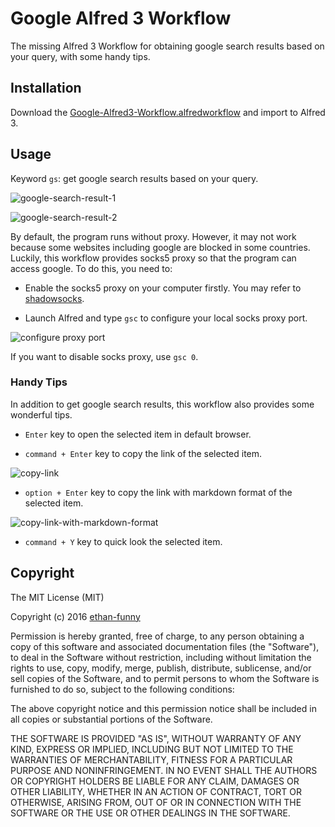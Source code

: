 # Google Alfred 3 Workflow

The missing Alfred 3 Workflow for obtaining google search results based on your query, with some handy tips.

## Installation

Download the [Google-Alfred3-Workflow.alfredworkflow](https://github.com/ethan-funny/Google-Alfred3-Workflow/raw/master/Google-Alfred3-Workflow.alfredworkflow) and import to Alfred 3.

## Usage

Keyword `gs`: get google search results based on your query.

![google-search-result-1](http://7xiht5.com1.z0.glb.clouddn.com/google-search-1.png)

![google-search-result-2](http://7xiht5.com1.z0.glb.clouddn.com/google-search-2.png)

By default, the program runs without proxy. However, it may not work because some websites including google are blocked in some countries. Luckily, this workflow provides socks5 proxy so that the program can access google. To do this, you need to:

- Enable the socks5 proxy on your computer firstly. You may refer to [shadowsocks](https://shadowsocks.org/en/index.html).

- Launch Alfred and type `gsc` to configure your local socks proxy port.

![configure proxy port](http://7xiht5.com1.z0.glb.clouddn.com/config-proxy-port.png)

If you want to disable socks proxy, use `gsc 0`.

### Handy Tips

In addition to get google search results, this workflow also provides some wonderful tips.

- `Enter` key to open the selected item in default browser.

- `command + Enter` key to copy the link of the selected item.

![copy-link](http://7xiht5.com1.z0.glb.clouddn.com/copy-link.png)

- `option + Enter` key to copy the link with markdown format of the selected item.

![copy-link-with-markdown-format](http://7xiht5.com1.z0.glb.clouddn.com/copy-link-with-markdown-format.png)

- `command + Y` key to quick look the selected item.


## Copyright

The MIT License (MIT)

Copyright (c) 2016 [ethan-funny](https://github.com/ethan-funny)

Permission is hereby granted, free of charge, to any person obtaining a copy
of this software and associated documentation files (the "Software"), to deal
in the Software without restriction, including without limitation the rights
to use, copy, modify, merge, publish, distribute, sublicense, and/or sell
copies of the Software, and to permit persons to whom the Software is
furnished to do so, subject to the following conditions:

The above copyright notice and this permission notice shall be included in all
copies or substantial portions of the Software.

THE SOFTWARE IS PROVIDED "AS IS", WITHOUT WARRANTY OF ANY KIND, EXPRESS OR
IMPLIED, INCLUDING BUT NOT LIMITED TO THE WARRANTIES OF MERCHANTABILITY,
FITNESS FOR A PARTICULAR PURPOSE AND NONINFRINGEMENT. IN NO EVENT SHALL THE
AUTHORS OR COPYRIGHT HOLDERS BE LIABLE FOR ANY CLAIM, DAMAGES OR OTHER
LIABILITY, WHETHER IN AN ACTION OF CONTRACT, TORT OR OTHERWISE, ARISING FROM,
OUT OF OR IN CONNECTION WITH THE SOFTWARE OR THE USE OR OTHER DEALINGS IN THE
SOFTWARE.

